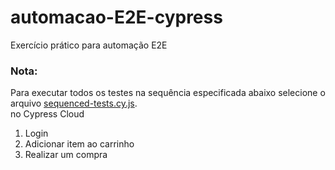 # automacao-E2E-cypress
Exercício prático para automação E2E

### Nota:
Para executar todos os testes na sequência especificada abaixo selecione o arquivo <a href="https://github.com/DavidCavalcanti/automacao-E2E-cypress/blob/main/cypress/e2e/sequenced-tests.cy.js" target="_blank">sequenced-tests.cy.js</a>. <br /> no Cypress Cloud

<ol>
  <li>Login</li>
  <li>Adicionar item ao carrinho</li>
  <li>Realizar um compra</li>
 </ol>
